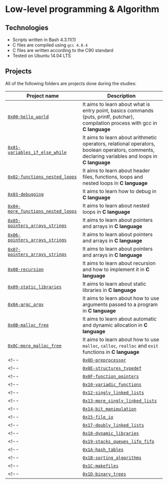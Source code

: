 # Low-level programming & Algorithm

## Technologies
* Scripts written in Bash 4.3.11(1)
* C files are compiled using `gcc 4.8.4`
* C files are written according to the C90 standard
* Tested on Ubuntu 14.04 LTS

## Projects
All of the following folders are projects done during the studies:

| Project name | Description |
| ------------ | ----------- |
| [`0x00-hello_world`](https://github.com/zezo773/alx-low_level_programming/tree/master/0x00-hello_world) | It aims to learn about what is entry point, basics commands (puts, printf, putchar), compilation process with gcc in **C language** |
| [`0x01-variables_if_else_while`](https://github.com/zezo773/alx-low_level_programming/tree/master/0x01-variables_if_else_while) | It aims to learn about arithmetic operators, relational operators, boolean operators, comments, declaring variables and loops in **C language** |
| [`0x02-functions_nested_loops`](https://github.com/zezo773/alx-low_level_programming/tree/master/0x02-functions_nested_loops) | It aims to learn about header files, functions, loops and nested loops in **C language** |
| [`0x03-debugging`](https://github.com/zezo773/alx-low_level_programming/tree/master/0x03-debugging) | It aims to learn how to debug in **C language** |
| [`0x04-more_functions_nested_loops`](https://github.com/zezo773/alx-low_level_programming/tree/master/0x04-more_functions_nested_loops) | It aims to learn about nested loops in **C language** |
| [`0x05-pointers_arrays_strings`](https://github.com/zezo773/alx-low_level_programming/tree/master/0x05-pointers_arrays_strings) | It aims to learn about pointers and arrays in **C language** |
| [`0x06-pointers_arrays_strings`](https://github.com/zezo773/alx-low_level_programming/tree/master/0x06-pointers_arrays_strings) | It aims to learn about pointers and arrays in **C language** |
| [`0x07-pointers_arrays_strings`](https://github.com/zezo773/alx-low_level_programming/tree/master/0x07-pointers_arrays_strings) | It aims to learn about pointers and arrays in **C language** |
| [`0x08-recursion`](https://github.com/zezo773/alx-low_level_programming/tree/master/0x08-recursion) | It aims to learn about recursion and how to implement it in **C language** |
| [`0x09-static_libraries`](https://github.com/zezo773/alx-low_level_programming/tree/master/0x09-static_libraries) | It aims to learn about static libraries in **C language** |
| [`0x0A-argc_argv`](https://github.com/zezo773/alx-low_level_programming/tree/master/0x0A-argc_argv) | It aims to learn about how to use arguments passed to a program in **C language** |
| [`0x0B-malloc_free`](https://github.com/zezo773/alx-low_level_programming/tree/master/0x0B-malloc_free) | It aims to learn about automatic and dynamic allocation in **C language** |
| [`0x0C-more_malloc_free`](https://github.com/zezo773/alx-low_level_programming/tree/master/0x0C-more_malloc_free) | It aims to learn about how to use `malloc`, `calloc`, `realloc` and `exit` functions in **C language** |
<!-- | [`0x0D-preprocessor`](https://github.com/zezo773/alx-low_level_programming0x0D-preprocessor) | It aims to learn about how to include guard in the header files and macros in **C language** | -->
<!-- | [`0x0E-structures_typedef`](https://github.com/zezo773/alx-low_level_programming0x0E-structures_typedef) | It aims to learn about structures and `typedef` in **C language** | -->
<!-- | [`0x0F-function_pointers`](https://github.com/zezo773/alx-low_level_programming0x0F-function_pointers) | It aims to learn about function pointers in **C language** | -->
<!-- | [`0x10-variadic_functions`](https://github.com/zezo773/alx-low_level_programming0x10-variadic_functions) | It aims to learn about variadic functions in **C language** | -->
<!-- | [`0x12-singly_linked_lists`](https://github.com/zezo773/alx-low_level_programming0x12-singly_linked_lists) | It aims to learn about linked lists in **C language** | -->
<!-- | [`0x13-more_singly_linked_lists`](https://github.com/zezo773/alx-low_level_programming0x13-more_singly_linked_lists) | It aims to learn about singly linked lists in **C language** | -->
<!-- | [`0x14-bit_manipulation`](https://github.com/zezo773/alx-low_level_programming0x14-bit_manipulation) | It aims to learn about how to manipulate bits and use bitwise operators in **C language** | -->
<!-- | [`0x15-file_io`](https://github.com/zezo773/alx-low_level_programming0x15-file_io) | It aims to learn about how to handle files (open, close, read and write), file descriptors, system calls and file permissions in **C language** | -->
<!-- | [`0x17-doubly_linked_lists`](https://github.com/zezo773/alx-low_level_programming0x17-doubly_linked_lists) | It aims to learn about doubly linked list in **C language** | -->
<!-- | [`0x18-dynamic_libraries`](https://github.com/zezo773/alx-low_level_programming0x18-dynamic_libraries) | It aims to learn about dynamic and shared libraries in **C language** | -->
<!-- | [`0x19-stacks_queues_lifo_fifo`](https://github.com/jorgezafra94/monty) | Submodule of **monty**, an interpreter of Monty ByteCode files written with **C language** | -->
<!-- | [`0x1A-hash_tables`](https://github.com/zezo773/alx-low_level_programming0x1A-hash_tables) | It aims to learn how to implement Hash Tables with **C language** | -->
<!-- | [`0x1B-sorting_algorithms`](https://github.com/zezo773/alx-low_level_programming0x1B-sorting_algorithms) | It aims to learn about sorting algorithms (bubble sort, insertion sort, selection sort, quick sort and so on) and Big O Notation in **C language** | -->
<!-- | [`0x1C-makefiles`](https://github.com/zezo773/alx-low_level_programming0x1C-makefiles) | It aims to learn what are makefiles, when, why and how to use them (with variables, explicit and implicit rules) | -->
<!-- | [`0x1D-binary_trees`](https://github.com/zezo773/alx-low_level_programming0x1D-binary_trees) | It aims to learn about what is a binary tree, the different traversal methods to go through a binary tree and the different types of binary trees (complete, full, perfect and balanced) | -->